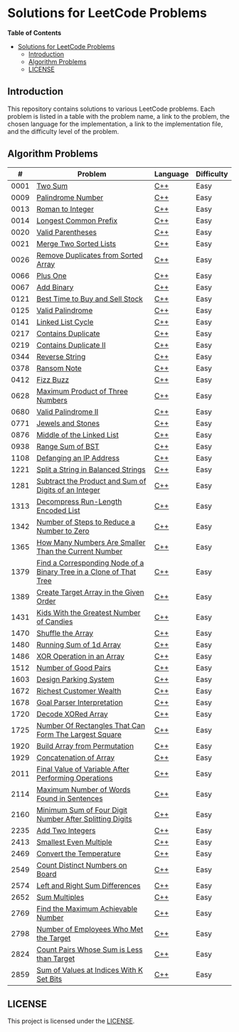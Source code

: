 # Solutions for LeetCode Problems

**Table of Contents**

- [Solutions for LeetCode Problems](#solutions-for-leetcode-problems)
  - [Introduction](#introduction)
  - [Algorithm Problems](#algorithm-problems)
  - [LICENSE](#license)

## Introduction

This repository contains solutions to various LeetCode problems. Each problem is listed in a table with the problem name, a link to the problem, the chosen language for the implementation, a link to the implementation file, and the difficulty level of the problem.

## Algorithm Problems

| #    | Problem                                                                    | Language       | Difficulty |
| ---- | -------------------------------------------------------------------------- | -------------- | ---------- |
| 0001 | [Two Sum][0001]                                                            | [C++][0001cpp] | Easy       |
| 0009 | [Palindrome Number][0009]                                                  | [C++][0009cpp] | Easy       |
| 0013 | [Roman to Integer][0013]                                                   | [C++][0013cpp] | Easy       |
| 0014 | [Longest Common Prefix][0014]                                              | [C++][0014cpp] | Easy       |
| 0020 | [Valid Parentheses][0020]                                                  | [C++][0020cpp] | Easy       |
| 0021 | [Merge Two Sorted Lists][0021]                                             | [C++][0021cpp] | Easy       |
| 0026 | [Remove Duplicates from Sorted Array][0026]                                | [C++][0026cpp] | Easy       |
| 0066 | [Plus One][0066]                                                           | [C++][0066cpp] | Easy       |
| 0067 | [Add Binary][0067]                                                         | [C++][0067cpp] | Easy       |
| 0121 | [Best Time to Buy and Sell Stock][0121]                                    | [C++][0121cpp] | Easy       |
| 0125 | [Valid Palindrome][0125]                                                   | [C++][0125cpp] | Easy       |
| 0141 | [Linked List Cycle][0141]                                                  | [C++][0141cpp] | Easy       |
| 0217 | [Contains Duplicate][0217]                                                 | [C++][0217cpp] | Easy       |
| 0219 | [Contains Duplicate II][0219]                                              | [C++][0219cpp] | Easy       |
| 0344 | [Reverse String][0344]                                                     | [C++][0344cpp] | Easy       |
| 0378 | [Ransom Note][0378]                                                        | [C++][0378cpp] | Easy       |
| 0412 | [Fizz Buzz][0412]                                                          | [C++][0412cpp] | Easy       |
| 0628 | [Maximum Product of Three Numbers][0628]                                   | [C++][0628cpp] | Easy       |
| 0680 | [Valid Palindrome II][0680]                                                | [C++][0680cpp] | Easy       |
| 0771 | [Jewels and Stones][0771]                                                  | [C++][0771cpp] | Easy       |
| 0876 | [Middle of the Linked List][0876]                                          | [C++][0876cpp] | Easy       |
| 0938 | [Range Sum of BST][0938]                                                   | [C++][0938cpp] | Easy       |
| 1108 | [Defanging an IP Address][1108]                                            | [C++][1108cpp] | Easy       |
| 1221 | [Split a String in Balanced Strings][1221]                                 | [C++][1221cpp] | Easy       |
| 1281 | [Subtract the Product and Sum of Digits of an Integer][1281]               | [C++][1281cpp] | Easy       |
| 1313 | [Decompress Run-Length Encoded List][1313]                                 | [C++][1313cpp] | Easy       |
| 1342 | [Number of Steps to Reduce a Number to Zero][1342]                         | [C++][1342cpp] | Easy       |
| 1365 | [How Many Numbers Are Smaller Than the Current Number][1365]               | [C++][1365cpp] | Easy       |
| 1379 | [Find a Corresponding Node of a Binary Tree in a Clone of That Tree][1379] | [C++][1379cpp] | Easy       |
| 1389 | [Create Target Array in the Given Order][1389]                             | [C++][1389cpp] | Easy       |
| 1431 | [Kids With the Greatest Number of Candies][1431]                           | [C++][1431cpp] | Easy       |
| 1470 | [Shuffle the Array][1470]                                                  | [C++][1470cpp] | Easy       |
| 1480 | [Running Sum of 1d Array][1480]                                            | [C++][1480cpp] | Easy       |
| 1486 | [XOR Operation in an Array][1486]                                          | [C++][1486cpp] | Easy       |
| 1512 | [Number of Good Pairs][1512]                                               | [C++][1512cpp] | Easy       |
| 1603 | [Design Parking System][1603]                                              | [C++][1603cpp] | Easy       |
| 1672 | [Richest Customer Wealth][1672]                                            | [C++][1672cpp] | Easy       |
| 1678 | [Goal Parser Interpretation][1678]                                         | [C++][1678cpp] | Easy       |
| 1720 | [Decode XORed Array][1720]                                                 | [C++][1720cpp] | Easy       |
| 1725 | [Number Of Rectangles That Can Form The Largest Square][1725]              | [C++][1725cpp] | Easy       |
| 1920 | [Build Array from Permutation][1920]                                       | [C++][1920cpp] | Easy       |
| 1929 | [Concatenation of Array][1929]                                             | [C++][1929cpp] | Easy       |
| 2011 | [Final Value of Variable After Performing Operations][2011]                | [C++][2011cpp] | Easy       |
| 2114 | [Maximum Number of Words Found in Sentences][2114]                         | [C++][2114cpp] | Easy       |
| 2160 | [Minimum Sum of Four Digit Number After Splitting Digits][2160]            | [C++][2160cpp] | Easy       |
| 2235 | [Add Two Integers][2235]                                                   | [C++][2235cpp] | Easy       |
| 2413 | [Smallest Even Multiple][2413]                                             | [C++][2413cpp] | Easy       |
| 2469 | [Convert the Temperature][2469]                                            | [C++][2469cpp] | Easy       |
| 2549 | [Count Distinct Numbers on Board][2549]                                    | [C++][2549cpp] | Easy       |
| 2574 | [Left and Right Sum Differences][2574]                                     | [C++][2574cpp] | Easy       |
| 2652 | [Sum Multiples][2652]                                                      | [C++][2652cpp] | Easy       |
| 2769 | [Find the Maximum Achievable Number][2769]                                 | [C++][2769cpp] | Easy       |
| 2798 | [Number of Employees Who Met the Target][2798]                             | [C++][2798cpp] | Easy       |
| 2824 | [Count Pairs Whose Sum is Less than Target][2824]                          | [C++][2824cpp] | Easy       |
| 2859 | [Sum of Values at Indices With K Set Bits][2859]                           | [C++][2859cpp] | Easy       |

## LICENSE

This project is licensed under the [LICENSE](LICENSE).

<!-- links -->

[0001]: https://leetcode.com/problems/two-sum/
[0001cpp]: https://leetcode.com/submissions/detail/948426050/
[0009]: https://leetcode.com/problems/palindrome-number/
[0009cpp]: https://leetcode.com/submissions/detail/948438457/
[0013]: https://leetcode.com/problems/roman-to-integer/
[0013cpp]: https://leetcode.com/submissions/detail/949360425/
[0014]: https://leetcode.com/problems/longest-common-prefix/
[0014cpp]: https://leetcode.com/submissions/detail/1036936497/
[0020]: https://leetcode.com/problems/valid-parentheses/
[0020cpp]: https://leetcode.com/submissions/detail/1036952537/
[0021]: https://leetcode.com/problems/merge-two-sorted-lists/
[0021cpp]: https://leetcode.com/submissions/detail/1036960117/
[0026]: https://leetcode.com/problems/remove-duplicates-from-sorted-array/
[0026cpp]: https://leetcode.com/submissions/detail/1036967711/
[0066]: https://leetcode.com/problems/plus-one/
[0066cpp]: https://leetcode.com/submissions/detail/1039769790/
[0067]: https://leetcode.com/problems/add-binary/
[0067cpp]: https://leetcode.com/submissions/detail/1037990830/
[0121]: https://leetcode.com/problems/best-time-to-buy-and-sell-stock/
[0121cpp]: https://leetcode.com/submissions/detail/1037934208/
[0125]: https://leetcode.com/problems/valid-palindrome/
[0125cpp]: https://leetcode.com/submissions/detail/1037955911/
[0141]: https://leetcode.com/problems/linked-list-cycle/
[0141cpp]: https://leetcode.com/submissions/detail/1040027578/
[0217]: https://leetcode.com/problems/contains-duplicate/
[0217cpp]: https://leetcode.com/submissions/detail/1040044205/
[0219]: https://leetcode.com/problems/contains-duplicate-ii/
[0219cpp]: https://leetcode.com/submissions/detail/1040064641/
[0344]: https://leetcode.com/problems/reverse-string/
[0344cpp]: https://leetcode.com/submissions/detail/1038001012/
[0378]: https://leetcode.com/problems/ransom-note/
[0378cpp]: https://leetcode.com/submissions/detail/1036903851/
[0412]: https://leetcode.com/problems/fizz-buzz/
[0412cpp]: https://leetcode.com/submissions/detail/1036866232/
[0628]: https://leetcode.com/problems/maximum-product-of-three-numbers/
[0628cpp]: https://leetcode.com/submissions/detail/1037692372/
[0680]: https://leetcode.com/problems/valid-palindrome-ii/
[0680cpp]: https://leetcode.com/submissions/detail/1037968613/
[0771]: https://leetcode.com/problems/jewels-and-stones/
[0771cpp]: https://leetcode.com/submissions/detail/1050861136/
[0876]: https://leetcode.com/problems/middle-of-the-linked-list/
[0876cpp]: https://leetcode.com/submissions/detail/1036889642/
[0938]: https://leetcode.com/problems/range-sum-of-bst/
[0938cpp]: https://leetcode.com/submissions/detail/1051825768/
[1108]: https://leetcode.com/problems/defanging-an-ip-address/
[1108cpp]: https://leetcode.com/submissions/detail/1048635629/
[1221]: https://leetcode.com/problems/split-a-string-in-balanced-strings/
[1221cpp]: https://leetcode.com/submissions/detail/1051871448/
[1281]: https://leetcode.com/problems/subtract-the-product-and-sum-of-digits-of-an-integer/
[1281cpp]: https://leetcode.com/submissions/detail/1051743818/
[1313]: https://leetcode.com/problems/decompress-run-length-encoded-list/
[1313cpp]: https://leetcode.com/submissions/detail/1051859265/
[1342]: https://leetcode.com/problems/number-of-steps-to-reduce-a-number-to-zero/
[1342cpp]: https://leetcode.com/submissions/detail/1036875175/
[1365]: https://leetcode.com/problems/how-many-numbers-are-smaller-than-the-current-number/
[1365cpp]: https://leetcode.com/submissions/detail/1051734090/
[1379]: https://leetcode.com/problems/find-a-corresponding-node-of-a-binary-tree-in-a-clone-of-that-tree/
[1379cpp]: https://leetcode.com/submissions/detail/1051774944/
[1389]: https://leetcode.com/problems/create-target-array-in-the-given-order/
[1389cpp]: https://leetcode.com/submissions/detail/1051840440/
[1431]: https://leetcode.com/problems/kids-with-the-greatest-number-of-candies/
[1431cpp]: https://leetcode.com/submissions/detail/1050820950/
[1470]: https://leetcode.com/problems/shuffle-the-array/
[1470cpp]: https://leetcode.com/submissions/detail/1049530990/
[1480]: https://leetcode.com/problems/running-sum-of-1d-array/
[1480cpp]: https://leetcode.com/submissions/detail/1036830470/
[1486]: https://leetcode.com/problems/xor-operation-in-an-array/
[1486cpp]: https://leetcode.com/submissions/detail/1051731597/
[1512]: https://leetcode.com/problems/number-of-good-pairs/
[1512cpp]: https://leetcode.com/submissions/detail/1050836269/
[1603]: https://leetcode.com/problems/design-parking-system/
[1603cpp]: https://leetcode.com/submissions/detail/1050856642/
[1672]: https://leetcode.com/problems/richest-customer-wealth/
[1672cpp]: https://leetcode.com/submissions/detail/1036852316/
[1678]: https://leetcode.com/problems/goal-parser-interpretation/
[1678cpp]: https://leetcode.com/submissions/detail/1050792706/
[1720]: https://leetcode.com/problems/decode-xored-array/
[1720cpp]: https://leetcode.com/submissions/detail/1051833450/
[1725]: https://leetcode.com/problems/number-of-rectangles-that-can-form-the-largest-square/
[1725cpp]: https://leetcode.com/submissions/detail/1047761317/
[1920]: https://leetcode.com/problems/build-array-from-permutation/
[1920cpp]: https://leetcode.com/submissions/detail/1048619629/
[1929]: https://leetcode.com/problems/concatenation-of-array/
[1929cpp]: https://leetcode.com/submissions/detail/1047738300/
[2011]: https://leetcode.com/problems/final-value-of-variable-after-performing-operations/
[2011cpp]: https://leetcode.com/submissions/detail/1049539828/
[2114]: https://leetcode.com/problems/maximum-number-of-words-found-in-sentences/
[2114cpp]: https://leetcode.com/submissions/detail/1051739013/
[2160]: https://leetcode.com/problems/minimum-sum-of-four-digit-number-after-splitting-digits/
[2160cpp]: https://leetcode.com/submissions/detail/1051749058/
[2235]: https://leetcode.com/problems/add-two-integers/
[2235cpp]: https://leetcode.com/submissions/detail/1050810723/
[2413]: https://leetcode.com/problems/smallest-even-multiple/
[2413cpp]: https://leetcode.com/submissions/detail/1050815450/
[2469]: https://leetcode.com/problems/convert-the-temperature/
[2469cpp]: https://leetcode.com/submissions/detail/1048639718/
[2549]: https://leetcode.com/problems/count-distinct-numbers-on-board/
[2549cpp]: https://leetcode.com/submissions/detail/1038006278/
[2574]: https://leetcode.com/problems/left-and-right-sum-differences/
[2574cpp]: https://leetcode.com/submissions/detail/1051760337/
[2652]: https://leetcode.com/problems/sum-multiples/
[2652cpp]: https://leetcode.com/submissions/detail/1053791402/
[2769]: https://leetcode.com/problems/find-the-maximum-achievable-number/
[2769cpp]: https://leetcode.com/submissions/detail/1049548431/
[2798]: https://leetcode.com/problems/number-of-employees-who-met-the-target/
[2798cpp]: https://leetcode.com/submissions/detail/1050823191/
[2824]: https://leetcode.com/problems/count-pairs-whose-sum-is-less-than-target/
[2824cpp]: https://leetcode.com/submissions/detail/1050808683/
[2859]: https://leetcode.com/problems/sum-of-values-at-indices-with-k-set-bits/
[2859cpp]: https://leetcode.com/submissions/detail/1051849278/
